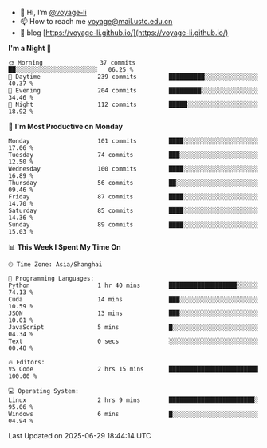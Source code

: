 - 👋 Hi, I’m [@voyage-li](https://github.com/voyage-li/)
- 📫 How to reach me [voyage@mail.ustc.edu.cn](mailto:voyage@mail.ustc.edu.cn)
- 🥤 blog [https://voyage-li.github.io/](https://voyage-li.github.io/)

<!--START_SECTION:waka-->
**I'm a Night 🦉** 

```text
🌞 Morning                37 commits          ██░░░░░░░░░░░░░░░░░░░░░░░   06.25 % 
🌆 Daytime                239 commits         ██████████░░░░░░░░░░░░░░░   40.37 % 
🌃 Evening                204 commits         █████████░░░░░░░░░░░░░░░░   34.46 % 
🌙 Night                  112 commits         █████░░░░░░░░░░░░░░░░░░░░   18.92 % 
```
📅 **I'm Most Productive on Monday** 

```text
Monday                   101 commits         ████░░░░░░░░░░░░░░░░░░░░░   17.06 % 
Tuesday                  74 commits          ███░░░░░░░░░░░░░░░░░░░░░░   12.50 % 
Wednesday                100 commits         ████░░░░░░░░░░░░░░░░░░░░░   16.89 % 
Thursday                 56 commits          ██░░░░░░░░░░░░░░░░░░░░░░░   09.46 % 
Friday                   87 commits          ████░░░░░░░░░░░░░░░░░░░░░   14.70 % 
Saturday                 85 commits          ████░░░░░░░░░░░░░░░░░░░░░   14.36 % 
Sunday                   89 commits          ████░░░░░░░░░░░░░░░░░░░░░   15.03 % 
```


📊 **This Week I Spent My Time On** 

```text
🕑︎ Time Zone: Asia/Shanghai

💬 Programming Languages: 
Python                   1 hr 40 mins        ███████████████████░░░░░░   74.13 % 
Cuda                     14 mins             ███░░░░░░░░░░░░░░░░░░░░░░   10.59 % 
JSON                     13 mins             ███░░░░░░░░░░░░░░░░░░░░░░   10.01 % 
JavaScript               5 mins              █░░░░░░░░░░░░░░░░░░░░░░░░   04.34 % 
Text                     0 secs              ░░░░░░░░░░░░░░░░░░░░░░░░░   00.48 % 

🔥 Editors: 
VS Code                  2 hrs 15 mins       █████████████████████████   100.00 % 

💻 Operating System: 
Linux                    2 hrs 9 mins        ████████████████████████░   95.06 % 
Windows                  6 mins              █░░░░░░░░░░░░░░░░░░░░░░░░   04.94 % 
```


 Last Updated on 2025-06-29 18:44:14 UTC
<!--END_SECTION:waka-->
